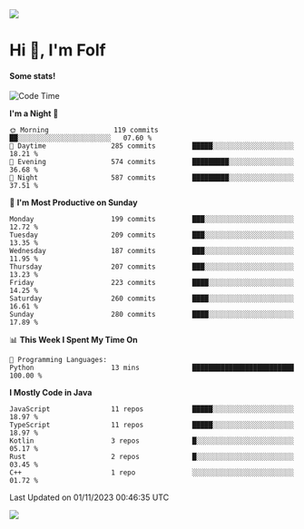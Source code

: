 <img src="https://komarev.com/ghpvc/?username=itsfolf"/>
<h1>Hi 👋, I'm Folf</h1>


#### Some stats!
<!--START_SECTION:waka-->
![Code Time](http://img.shields.io/badge/Code%20Time-1%2C990%20hrs%2033%20mins-blue)

**I'm a Night 🦉** 

```text
🌞 Morning                119 commits         ██░░░░░░░░░░░░░░░░░░░░░░░   07.60 % 
🌆 Daytime                285 commits         █████░░░░░░░░░░░░░░░░░░░░   18.21 % 
🌃 Evening                574 commits         █████████░░░░░░░░░░░░░░░░   36.68 % 
🌙 Night                  587 commits         █████████░░░░░░░░░░░░░░░░   37.51 % 
```
📅 **I'm Most Productive on Sunday** 

```text
Monday                   199 commits         ███░░░░░░░░░░░░░░░░░░░░░░   12.72 % 
Tuesday                  209 commits         ███░░░░░░░░░░░░░░░░░░░░░░   13.35 % 
Wednesday                187 commits         ███░░░░░░░░░░░░░░░░░░░░░░   11.95 % 
Thursday                 207 commits         ███░░░░░░░░░░░░░░░░░░░░░░   13.23 % 
Friday                   223 commits         ████░░░░░░░░░░░░░░░░░░░░░   14.25 % 
Saturday                 260 commits         ████░░░░░░░░░░░░░░░░░░░░░   16.61 % 
Sunday                   280 commits         ████░░░░░░░░░░░░░░░░░░░░░   17.89 % 
```


📊 **This Week I Spent My Time On** 

```text
💬 Programming Languages: 
Python                   13 mins             █████████████████████████   100.00 % 
```

**I Mostly Code in Java** 

```text
JavaScript               11 repos            █████░░░░░░░░░░░░░░░░░░░░   18.97 % 
TypeScript               11 repos            █████░░░░░░░░░░░░░░░░░░░░   18.97 % 
Kotlin                   3 repos             █░░░░░░░░░░░░░░░░░░░░░░░░   05.17 % 
Rust                     2 repos             █░░░░░░░░░░░░░░░░░░░░░░░░   03.45 % 
C++                      1 repo              ░░░░░░░░░░░░░░░░░░░░░░░░░   01.72 % 
```




 Last Updated on 01/11/2023 00:46:35 UTC
<!--END_SECTION:waka-->
<a src="https://discord.com/users/1090088995976925305"><img src="https://lanyard-profile-readme.vercel.app/api/1090088995976925305"/></a></td> 
